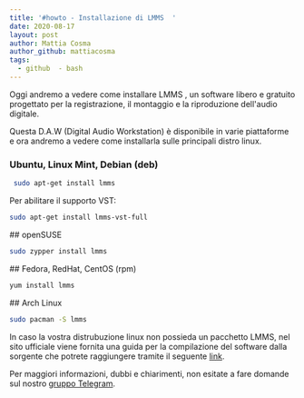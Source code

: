 ```yaml
---
title: '#howto - Installazione di LMMS  '
date: 2020-08-17
layout: post
author: Mattia Cosma
author_github: mattiacosma
tags:
  - github  - bash
---
```

Oggi andremo a vedere come installare LMMS , un software libero e gratuito progettato per la registrazione, il montaggio e la riproduzione dell&#39;audio digitale.

Questa D.A.W (Digital Audio Workstation) è disponibile in varie piattaforme e ora andremo a vedere come installarla sulle principali distro linux.

### Ubuntu, Linux Mint, Debian (deb)

```bash
 sudo apt-get install lmms
```

Per abilitare il supporto VST:

```bash
sudo apt-get install lmms-vst-full
```

## openSUSE

```bash
sudo zypper install lmms
```

## Fedora, RedHat, CentOS (rpm)

```bash
yum install lmms
```

## Arch Linux

```bash
sudo pacman -S lmms
```

In caso la vostra distrubuzione linux non possieda un pacchetto LMMS, nel sito ufficiale viene fornita una guida per la compilazione del software dalla sorgente che potrete raggiungere tramite il seguente [link](https://github.com/LMMS/lmms/wiki/Compiling).

Per maggiori informazioni, dubbi e chiarimenti, non esitate a fare domande sul nostro [gruppo Telegram](https://t.me/linuxpeople).